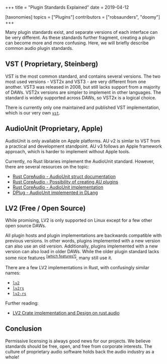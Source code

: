 +++
title = "Plugin Standards Explained"
date = 2019-04-12

[taxonomies]
topics = ["Plugins"]
contributors = ["robsaunders", "doomy"]
+++

Many plugin standards exist, and separate versions of each interface can be very different.  As these standards further fragment, creating a plugin can become more and more confusing. Here, we will briefly describe common audio plugin standards.

## VST ( Proprietary, Steinberg)
VST is the most common standard, and contains several versions.
The two most used versions - VST2x and VST3 - are very different from one another.  VST3 was released in 2008, but still lacks support from a majority of DAWs.  VST2x versions are simpler to implement in other languages.  The standard is widely supported across DAWs, so VST2x is a logical choice.

There is currently only one maintained and published VST implementation, which is our very own [`vst`](https://crates.io/crates/vst).

## AudioUnit (Proprietary, Apple)
AudioUnit is only available on Apple platforms. AU v2 is simlar to VST from a practical and development standpoint.  AU v3 follows an Apple framework approach, which is harder to implement without Apple tools.

Currently, no Rust libraries implement the AudioUnit standard. However, there are several resources on the topic:

- [Rust CoreAudio - AudioUnit struct documentation](http://rustaudio.github.io/coreaudio-rs/coreaudio/audio_unit/struct.AudioUnit.html)
- [Rust CoreAudio - Possibility of creating AU plugins](https://github.com/RustAudio/coreaudio-rs/issues/52)
- [Rust CoreAudio - AudioUnit implementation](https://github.com/RustAudio/coreaudio-rs/blob/master/src/audio_unit/mod.rs)
- [DPlug - AudioUnit implemented in DLang](https://github.com/AuburnSounds/Dplug/tree/master/au/dplug/au)

## LV2 (Free / Open Source)
While promising, LV2 is only supported on Linux except for a few other open source DAWs.

All plugin hosts and plugin implementations are backwards compatible with previous versions.  In other words, plugins implemented with a new version can also use an old version.  Additionally, plugins implemented with a new version can also load in older DAWs. While the older plugin standard lacks some nice features <sup>[[which features?]](https://github.com/rust-dsp/rust-vst/wiki/Plugin-Standards/_edit)</sup>, many still use it.

There are a few LV2 implementations in Rust, with confusingly similar names:

- [`lv2`](https://crates.io/crates/lv2)
- [`lv2rs`](https://crates.io/crates/lv2rs)
- [`lv2-rs`](https://gitlab.com/prokopyl/lv2-rs)

Further reading:
- [LV2 Crate implementation and Design on rust.audio](http://rust-audio.discourse.group/t/lv2-crate-implementation-and-design/71/2)

## Conclusion
Permissive licensing is always good news for our projects. We believe standards should be free, open, and free from corporate interests.  The culture of proprietary audio software holds back the audio industry as a whole! 
